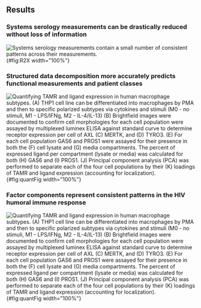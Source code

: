 ## Results

### Systems serology measurements can be drastically reduced without loss of information

![**Systems serology measurements contain a small number of consistent patterns across their measurements.**](figure1.svg "Figure 1"){#fig:R2X width="100%"}







### Structured data decomposition more accurately predicts functional measurements and patient classes

![**Quantifying TAMR and ligand expression in human macrophage subtypes.** (A) THP1 cell line can be differentiated into macrophages by PMA and then to specific polarized subtypes via cytokines and stimuli (M0 - no stimuli, M1 - LPS/IFNg, M2 - IL-4/IL-13) (B) Brightfield images were documented to confirm cell morphologies for each cell population were assayed by multiplexed luminex ELISA against standard curve to determine receptor expression per cell of AXL (C) MERTK, and (D) TYRO3. (E) For each cell population GAS6 and PROS1 were assayed for their presence in both the (F) cell lysate and (G) media compartments. The percent of expressed ligand per compartment (lysate or media) was calculated for both (H) GAS6 and (I) PROS1. (J) Principal component analysis (PCA) was performed to separate each of the four cell populations by their (K) loadings of TAMR and ligand expression (accounting for localization).](figure1.svg "Figure 1"){#fig:quantFig width="100%"}





### Factor components represent consistent patterns in the HIV humoral immune response

![**Quantifying TAMR and ligand expression in human macrophage subtypes.** (A) THP1 cell line can be differentiated into macrophages by PMA and then to specific polarized subtypes via cytokines and stimuli (M0 - no stimuli, M1 - LPS/IFNg, M2 - IL-4/IL-13) (B) Brightfield images were documented to confirm cell morphologies for each cell population were assayed by multiplexed luminex ELISA against standard curve to determine receptor expression per cell of AXL (C) MERTK, and (D) TYRO3. (E) For each cell population GAS6 and PROS1 were assayed for their presence in both the (F) cell lysate and (G) media compartments. The percent of expressed ligand per compartment (lysate or media) was calculated for both (H) GAS6 and (I) PROS1. (J) Principal component analysis (PCA) was performed to separate each of the four cell populations by their (K) loadings of TAMR and ligand expression (accounting for localization).](figure1.svg "Figure 1"){#fig:quantFig width="100%"}




